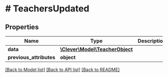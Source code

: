 # # TeachersUpdated

## Properties

Name | Type | Description | Notes
------------ | ------------- | ------------- | -------------
**data** | [**\Clever\Model\TeacherObject**](TeacherObject.md) |  | [optional]
**previous_attributes** | **object** |  | [optional]

[[Back to Model list]](../../README.md#models) [[Back to API list]](../../README.md#endpoints) [[Back to README]](../../README.md)
